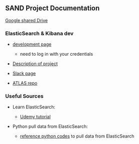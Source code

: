 
## SAND Project Documentation
[Google shared Drive](https://drive.google.com/drive/folders/0APwP9-3JRjJOUk9PVA)

### ElasticSearch & Kibana dev
- [development page](https://atlas-kibana.mwt2.org:5601/)
  - need to log in with your credentials
  
- [Description of project](https://mail.google.com/mail/u/0/#section_query/has%3Ayellow-star/FMfcgxwBVMlsdZrRPcdqJvFPCtddJzDs)
- [Slack page](https://um-net-analy.slack.com/messages/DFT725D9P/)
- [ATLAS repo](https://github.com/ATLAS-Analytics)

### Useful Sources
- Learn ElasticSearch:
  - [Udemy tutorial](https://www.udemy.com/elasticsearch-complete-guide/learn/v4/t/lecture/7470444?start=0)

- Python pull data from ElasticSearch:
  - [reference python codes](https://github.com/UM-UROP-Network-Analytics/database) to pull data from ElasticSearch



